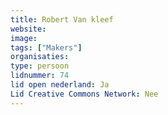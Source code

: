 ```yaml
---
title: Robert Van kleef
website: 
image: 
tags: ["Makers"]
organisaties:
type: persoon
lidnummer: 74
lid open nederland: Ja
Lid Creative Commons Network: Nee
---
```


